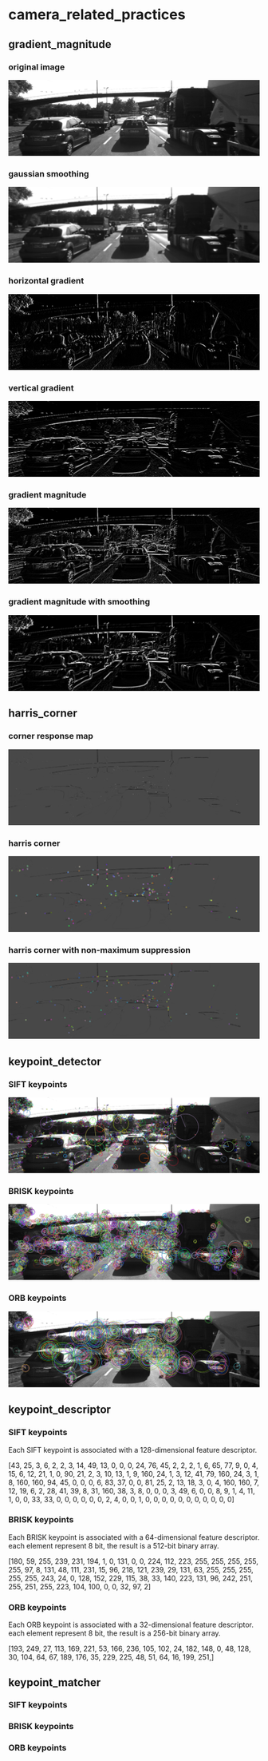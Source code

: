 # camera_related_practices
## gradient_magnitude
### original image
![image](images/original_image.png)

### gaussian smoothing
![image](images/gaussian_smoothing.jpg)

### horizontal gradient
![image](images/horizontal_gradient.jpg)

### vertical gradient
![image](images/vertical_gradient.jpg)

### gradient magnitude
![image](images/gradient_magnitude.jpg)

### gradient magnitude with smoothing
![image](images/gradient_magnitude_with_smoothing.jpg)

## harris_corner
### corner response map
![image](images/corner_response_map.png)

### harris corner
![image](images/harris_corner.png)

### harris corner with non-maximum suppression
![image](images/nms_harris_corner.png)

## keypoint_detector
### SIFT keypoints
![image](images/sift_keypoints.png)
### BRISK keypoints
![image](images/brisk_keypoints.png)
### ORB keypoints
![image](images/orb_keypoints.png)

## keypoint_descriptor
### SIFT keypoints
Each SIFT keypoint is associated with a 128-dimensional feature descriptor.

[43, 25, 3, 6, 2, 2, 3, 14, 49, 13, 0, 0, 0, 24, 76, 45, 2, 2, 2, 1, 6, 65, 77, 9, 0, 4, 15, 6, 12, 21, 1, 0, 90, 21, 2, 3, 10, 13, 1, 9, 160, 24, 1, 3, 12, 41, 79, 160, 24, 3, 1, 8, 160, 160, 94, 45, 0, 0, 0, 6, 83, 37, 0, 0, 81, 25, 2, 13, 18, 3, 0, 4, 160, 160, 7, 12, 19, 6, 2, 28, 41, 39, 8, 31, 160, 38, 3, 8, 0, 0, 0, 3, 49, 6, 0, 0, 8, 9, 1, 4, 11, 1, 0, 0, 33, 33, 0, 0, 0, 0, 0, 0, 2, 4, 0, 0, 1, 0, 0, 0, 0, 0, 0, 0, 0, 0, 0, 0]
### BRISK keypoints
Each BRISK keypoint is associated with a 64-dimensional feature descriptor. each element represent 8 bit, the result is a 512-bit binary array.

[180, 59, 255, 239, 231, 194, 1, 0, 131, 0, 0, 224, 112, 223, 255, 255, 255, 255, 255, 97, 8, 131, 48, 111, 231, 15, 96, 218, 121, 239, 29, 131, 63, 255, 255, 255, 255, 255, 243, 24, 0, 128, 152, 229, 115, 38, 33, 140, 223, 131, 96, 242, 251, 255, 251, 255, 223, 104, 100, 0, 0, 32, 97, 2]
### ORB keypoints
Each ORB keypoint is associated with a 32-dimensional feature descriptor. each element represent 8 bit, the result is a 256-bit binary array.

[193, 249, 27, 113, 169, 221, 53, 166, 236, 105, 102, 24, 182, 148, 0, 48, 128, 30, 104, 64, 67, 189, 176, 35, 229, 225, 48, 51, 64, 16, 199, 251,]
## keypoint_matcher
### SIFT keypoints
### BRISK keypoints
### ORB keypoints